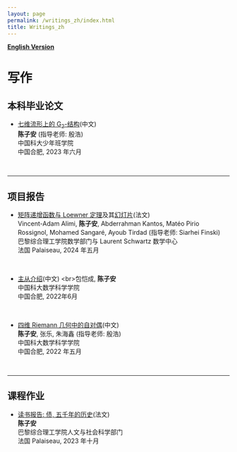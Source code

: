 ```yaml
---
layout: page
permalink: /writings_zh/index.html
title: Writings_zh
---
```


**[English Version](https://zian-chen.github.io/writings/)**

# 写作

## 本科毕业论文

- [七维流形上的 G<sub>2</sub>-结构](https://zian-chen.github.io/papers/Thesis_without_acknowledgements.pdf)(中文)
<br>**陈子安** (指导老师: 殷浩)
<br>中国科大少年班学院
<br>中国合肥, 2023 年六月
<br>

---

## 项目报告

- [矩阵递增函数与 Loewner 定理](https://zian-chen.github.io/file/MAT02_rapportfinal.pdf)及其[幻灯片](https://zian-chen.github.io/file/presentation_psc.pdf)(法文)
<br>Vincent-Adam Alimi, **陈子安**, Abderrahman Kantos, Matéo Pirio Rossignol, Mohamed Sangaré, Ayoub Tirdad (指导老师: Siarhei Finski)
<br>巴黎综合理工学院数学部门与 Laurent Schwartz 数学中心
<br>法国 Palaiseau, 2024 年五月
<br>

- [主从介绍](http://staff.ustc.edu.cn/~mathsu01/pu/pdf/Warming_65(2022.06).pdf)(中文)
<br>包恺成, **陈子安**
<br>中国科大数学科学学院
<br>中国合肥, 2022年6月
<br>

- [四维 Riemann 几何中的自对偶](https://zian-chen.github.io/papers/Self-Duality.pdf)(中文)
<br>**陈子安**, 张乐, 朱海鑫 (指导老师: 殷浩)
<br>中国科大数学科学学院
<br>中国合肥, 2022 年五月
<br>

---

## 课程作业

- [读书报告: 债, 五千年的历史](https://zian-chen.github.io/file/La_fiche_de_lecture.pdf)(法文)
<br>**陈子安**
<br>巴黎综合理工学院人文与社会科学部门
<br>法国 Palaiseau, 2023 年十月
<br>

